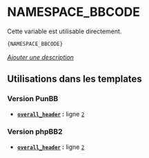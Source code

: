 # NAMESPACE_BBCODE


Cette variable est utilisable directement.

```html
{NAMESPACE_BBCODE}
```

[*Ajouter une description*](https://fa-tvars.appspot.com/var/NAMESPACE_BBCODE)

## Utilisations dans les templates

### Version PunBB
* __[`overall_header`](../tpl/var/punbb/overall_header.md#readme) :__ ligne [`2`](../tpl/src/punbb/overall_header.tpl#L2)

### Version phpBB2
* __[`overall_header`](../tpl/var/subsilver/overall_header.md#readme) :__ ligne [`2`](../tpl/src/subsilver/overall_header.tpl#L2)